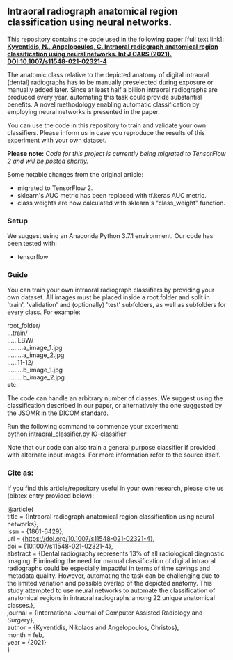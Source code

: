 ## Intraoral radiograph anatomical region classification using neural networks.

This repository contains the code used in the following paper [full text link]:\
[**Kyventidis, N., Angelopoulos, C. Intraoral radiograph anatomical region classification using neural networks. Int J CARS (2021).**](https://rdcu.be/cfNeV) [**DOI:10.1007/s11548-021-02321-4**](https://doi.org/10.1007/s11548-021-02321-4)

The anatomic class relative to the depicted anatomy of digital intraoral (dental) radiographs has to be manually preselected during exposure or manually added later. Since at least half a billion intraoral radiographs are produced every year, automating this task could provide substantial benefits. A novel methodology enabling automatic classification by employing neural networks is presented in the paper.


You can use the code in this repository to train and validate your own classifiers. Please inform us in case you reproduce the results of this experiment with your own dataset.


**Please note:**
*Code for this project is currently being migrated to TensorFlow 2 and will be posted shortly.*

Some notable changes from the original article:

- migrated to TensorFlow 2.
- sklearn's AUC metric has been replaced with tf.keras AUC metric.
- class weights are now calculated with sklearn's "class_weight" function.


### Setup
We suggest using an Anaconda Python 3.7.1 environment.
Our code has been tested with:
- tensorflow 


### Guide
You can train your own intraoral radiograph classifiers by providing your own dataset. All images must be placed inside a root folder and split in 'train', 'validation' and (optionally) 'test' subfolders, as well as subfolders for every class. For example:

root_folder/\
...train/\
......LBW/\
.........a_image_1.jpg\
.........a_image_2.jpg\
......11-12/\
.........b_image_1.jpg\
.........b_image_2.jpg\
etc.

The code can handle an arbitrary number of classes. We suggest using the classification described in our paper, or alternatively the one suggested by the JSOMR in the [DICOM standard](https://dicom.nema.org/medical/dicom/2019b/output/pdf/part17.pdf).

Run the following command to commence your experiment:\
python intraoral_classifier.py IO-classifier

Note that our code can also train a general purpose classifier if provided with alternate input images. For more information refer to the source itself.

### Cite as:

If you find this article/repository useful in your own research, please cite us (bibtex entry provided below):

@article{\
	title = {Intraoral radiograph anatomical region classification using neural networks},\
	issn = {1861-6429},\
	url = {https://doi.org/10.1007/s11548-021-02321-4}, \
	doi = {10.1007/s11548-021-02321-4},\
	abstract = {Dental radiography represents 13\% of all radiological diagnostic imaging. Eliminating the need for manual classification of digital intraoral radiographs could be especially impactful in terms of time savings and metadata quality. However, automating the task can be challenging due to the limited variation and possible overlap of the depicted anatomy. This study attempted to use neural networks to automate the classification of anatomical regions in intraoral radiographs among 22 unique anatomical classes.},\
	journal = {International Journal of Computer Assisted Radiology and Surgery},\
	author = {Kyventidis, Nikolaos and Angelopoulos, Christos},\
	month = feb,\
	year = {2021}\
}





